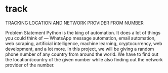 # track
TRACKING LOCATION AND NETWORK PROVIDER FROM NUMBER

Problem Statement
Python is the king of automation. It does a  lot of things you could think of — WhatsApp  message automation, email automation, web scraping,  artificial intelligence, machine learning, cryptocurrency, web development, and a lot more. In this project,  we will be giving a random phone number of  any country from around the world.	 We  have to find out the location/country of the  given number	while also finding out	the  network provider of the number.




